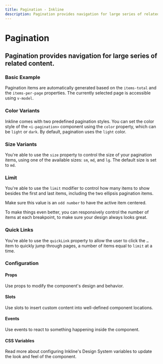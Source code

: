 ```yaml
---
title: Pagination - Inkline
description: Pagination provides navigation for large series of related content.
---
```


<script setup>
import { manifest } from '@inkline/inkline/components/IPagination/manifest';
import {
    IPaginationBasicExample,
    IPaginationColorVariantsExample,
    IPaginationLimitExample,
    IPaginationLimitResponsiveExample,
    IPaginationQuickLinksExample,
    IPaginationSizeVariantsExample
} from '@inkline/inkline/components/IPagination/examples';
import { default as IPaginationBasicExampleHTML } from '@inkline/inkline/components/IPagination/examples/basic.html?raw';
import { default as IPaginationBasicExampleJS } from '@inkline/inkline/components/IPagination/examples/basic.js?raw';
import { default as IPaginationColorVariantsExampleHTML } from '@inkline/inkline/components/IPagination/examples/color-variants.html?raw';
import { default as IPaginationColorVariantsExampleJS } from '@inkline/inkline/components/IPagination/examples/color-variants.js?raw';
import { default as IPaginationLimitExampleHTML } from '@inkline/inkline/components/IPagination/examples/limit.html?raw';
import { default as IPaginationLimitExampleJS } from '@inkline/inkline/components/IPagination/examples/limit.js?raw';
import { default as IPaginationLimitResponsiveExampleHTML } from '@inkline/inkline/components/IPagination/examples/limit-responsive.html?raw';
import { default as IPaginationLimitResponsiveExampleJS } from '@inkline/inkline/components/IPagination/examples/limit-responsive.js?raw';
import { default as IPaginationQuickLinksExampleHTML } from '@inkline/inkline/components/IPagination/examples/quick-links.html?raw';
import { default as IPaginationQuickLinksExampleJS } from '@inkline/inkline/components/IPagination/examples/quick-links.js?raw';
import { default as IPaginationSizeVariantsExampleHTML } from '@inkline/inkline/components/IPagination/examples/size-variants.html?raw';
import { default as IPaginationSizeVariantsExampleJS } from '@inkline/inkline/components/IPagination/examples/size-variants.js?raw';
</script>


# Pagination
## Pagination provides navigation for large series of related content.

### Basic Example
Pagination items are automatically generated based on the `items-total` and the `items-per-page` properties. The currently selected page is accessible using `v-model`.

<example :component="IPaginationBasicExample" :html="IPaginationBasicExampleHTML" :js="IPaginationBasicExampleJS"></example>

### Color Variants
Inkline comes with two predefined pagination styles. You can set the color style of the `<i-pagination>` component using the `color` property, which can be `light` or `dark`. By default, pagination uses the `light` color.

<example :component="IPaginationColorVariantsExample" :html="IPaginationColorVariantsExampleHTML" :js="IPaginationColorVariantsExampleJS"></example>

### Size Variants
You're able to use the `size` property to control the size of your pagination items, using one of the available sizes: `sm`, `md`, and `lg`. The default size is set to `md`.

<example :component="IPaginationSizeVariantsExample" :html="IPaginationSizeVariantsExampleHTML" :js="IPaginationSizeVariantsExampleJS"></example>

### Limit
You're able to use the `limit` modifier to control how many items to show besides the first and last items, including the two ellipsis pagination items. 

Make sure this value is an `odd number` to have the active item centered.

<example :component="IPaginationLimitExample" :html="IPaginationLimitExampleHTML" :js="IPaginationLimitExampleJS"></example>

To make things even better, you can responsively control the number of items at each breakpoint, to make sure your design always looks great.

<example :component="IPaginationLimitResponsiveExample" :html="IPaginationLimitResponsiveExampleHTML" :js="IPaginationLimitResponsiveExampleJS"></example>


### Quick Links
You're able to use the `quickLink` property to allow the user to click the `…` item to quickly jump through pages, a number of items equal to `limit` at a time. 

<example :component="IPaginationQuickLinksExample" :html="IPaginationQuickLinksExampleHTML" :js="IPaginationQuickLinksExampleJS"></example>

### Configuration

#### Props
Use props to modify the component's design and behavior.

<props-table :manifest="manifest"></props-table>

#### Slots
Use slots to insert custom content into well-defined component locations.

<slots-table :manifest="manifest"></slots-table>

#### Events
Use events to react to something happening inside the component.

<events-table :manifest="manifest"></events-table>

#### CSS Variables
<router-link :to="{ name: 'docs-introduction-design-system' }">Read more</router-link> about configuring Inkline's Design System variables to update the look and feel of the component.

<css-variables-table :manifest="manifest" type="local"></css-variables-table>
